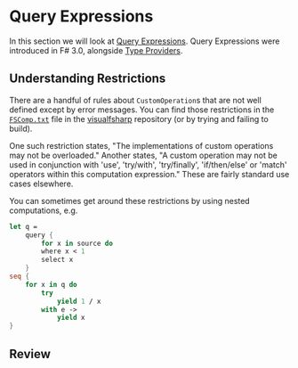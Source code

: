 # Query Expressions

In this section we will look at [Query Expressions](https://docs.microsoft.com/en-us/dotnet/fsharp/language-reference/query-expressions). Query Expressions were introduced in F# 3.0, alongside [Type Providers](https://docs.microsoft.com/en-us/dotnet/fsharp/tutorials/type-providers/).






## Understanding Restrictions

There are a handful of rules about `CustomOperation`s that are not well defined except by error messages. You can find those restrictions in the [`FSComp.txt`](https://github.com/Microsoft/visualfsharp/blob/81894434220bb19e2985946afd15fbe4d91df9b4/src/fsharp/FSComp.txt#L1197-L1215) file in the [visualfsharp](https://github.com/Microsoft/visualfsharp) repository (or by trying and failing to build).

One such restriction states, "The implementations of custom operations may not be overloaded." Another states, "A custom operation may not be used in conjunction with 'use', 'try/with', 'try/finally', 'if/then/else' or 'match' operators within this computation expression." These are fairly standard use cases elsewhere.

You can sometimes get around these restrictions by using nested computations, e.g.

``` fsharp
let q =
    query {
        for x in source do
        where x < 1
        select x
    }
seq {
    for x in q do
        try
            yield 1 / x
        with e ->
            yield x
}
```

## Review

